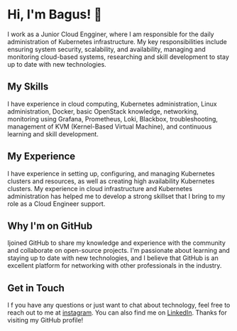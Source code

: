# Hi, I'm Bagus! 👋

I work as a Junior Cloud Engginer, where I am responsible for the daily administration of Kubernetes infrastructure. My key responsibilities include ensuring system security, scalability, and availability, managing and monitoring cloud-based systems, researching and skill development to stay up to date with new technologies.

## My Skills

I have experience in cloud computing, Kubernetes administration, Linux administration, Docker, basic OpenStack knowledge, networking, monitoring using Grafana, Prometheus, Loki, Blackbox, troubleshooting, management of KVM (Kernel-Based Virtual Machine), and continuous learning and skill development.

## My Experience

I have experience in setting up, configuring, and managing Kubernetes clusters and resources, as well as creating high availability Kubernetes clusters. My experience in cloud infrastructure and Kubernetes administration has helped me to develop a strong skillset that I bring to my role as a Cloud Engineer support.

## Why I'm on GitHub

Ijoined GitHub to share my knowledge and experience with the community and collaborate on open-source projects. I'm passionate about learning and staying up to date with new technologies, and I believe that GitHub is an excellent platform for networking with other professionals in the industry.

## Get in Touch
I
f you have any questions or just want to chat about technology, feel free to reach out to me at [instagram](https://www.instagram.com/ngurah_bagus_trisna/). You can also find me on [LinkedIn](https://www.linkedin.com/in/ngurah-bagus-trisna/). Thanks for visiting my GitHub profile!
<!---
ngurah-bagus-trisna/ngurah-bagus-trisna is a ✨ special ✨ repository because its `README.md` (this file) appears on your GitHub profile.
You can click the Preview link to take a look at your changes.
--->
